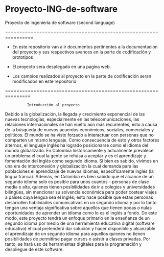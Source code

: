 # Proyecto-ING-de-software
Proyecto de ingeniería de software (second language)

================================================================

* En este repositorio van a ir documentos pertinentes a la documentación del proyecto y sus respectivos avances en la parte de codificación y prototipos

* El proyecto sera desplegado en una pagina web.

* Los cambios realizados al proyecto en la parte de codificación seran modificados en este repositorio

===============================================================

              Introducción al proyecto

Debido a la globalización, la llegada y crecimiento exponencial de las nuevas tecnologías, especialmente en las telecomunicaciones, las relaciones internacionales se han vuelto aún más recurrentes, esto a causa de la búsqueda de nuevos acuerdos económicos, sociales, comerciales y políticos. El mundo se ha visto forzado a interactuar con personas que no comparten un mismo lenguaje. Como consecuencia de esto y otros factores alternos, el lenguaje inglés ha logrado posicionarse como el idioma del mundo globalizado.
En Colombia históricamente y actualmente prevalece un problema el cual la gente se rehúsa a aceptar y es el aprendizaje y fomentación del inglés como segundo idioma. Si bien es sabido, vivimos en una era de interconexión y globalización la cual demanda para las poblaciones el aprendizaje de nuevos idiomas, específicamente inglés (la lingua franca).
Además, en Colombia es bien sabido que el alcance de un segundo idioma solo es posible para unos cuantos - personas de clase media o alta, quienes tienen posibilidades de ir a colegios y universidades bilingües, sin mencionar su solvencia económica para poder costear viajes a países cuya lengua sea el inglés; esto hace posible que estas personas desarrollen habilidades comunicativas en un segundo idioma y por lo tanto tengan una ventaja significativa sobre aquellos que tienen pocas o nulas oportunidades de aprender un idioma como lo es el inglés a fondo.
De este modo, este proyecto tendrá un enfoque primario en la enseñanza de un segundo idioma por medio de una herramienta educativa digital (software educativo) el cual pretenderá dar solución y hacer disponible y alcanzable el aprendizaje de un segundo idioma para aquellos quienes no tienen posibilidades de permitirse pagar cursos o asistir a clases privadas. Por tanto, se hará uso de herramientas digitales para la programación y despliegue de este software.

